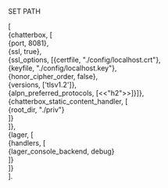 SET PATH<br />

[<br />
  {chatterbox, [<br />
    {port, 8081},<br />
    {ssl, true},<br />
    {ssl_options, [{certfile,   "./config/localhost.crt"},<br />
                   {keyfile,    "./config/localhost.key"},<br />
                   {honor_cipher_order, false},<br />
                   {versions, ['tlsv1.2']},<br />
                   {alpn_preferred_protocols, [<<"h2">>]}]},<br />
    {chatterbox_static_content_handler, [<br />
                   {root_dir, "./priv"}<br />
    ]}<br />
  ]},<br />
  {lager, [<br />
    {handlers, [<br />
      {lager_console_backend, debug}<br />
    ]}<br />
  ]}<br />
].<br />

